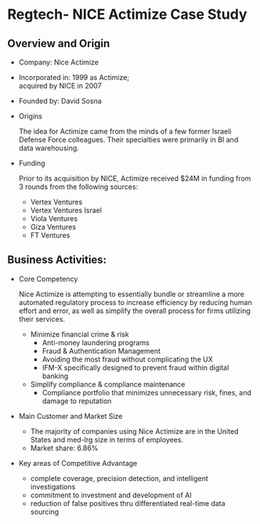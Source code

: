 # Regtech- NICE Actimize Case Study

## Overview and Origin

* Company: Nice Actimize

* Incorporated in: 1999 as Actimize;  
acquired by NICE in 2007

* Founded by: David Sosna

* Origins
    
    The idea for Actimize came from the minds of a few former Israeli Defense Force colleagues. Their specialties were primarily in BI and data warehousing. 

* Funding

    Prior to its acquisition by NICE, Actimize received $24M in funding from 3 rounds from the following sources: 

    - Vertex Ventures
    - Vertex Ventures Israel
    - Viola Ventures
    - Giza Ventures
    - FT Ventures

## Business Activities:
* Core Competency

    Nice Actimize is attempting to essentially bundle or streamline a more automated regulatory process to increase efficiency by reducing human effort and error, as well as simplify the overall process for firms utilizing their services.
    - Minimize financial crime & risk
        - Anti-money laundering programs
        - Fraud & Authentication Management
        - Avoiding the most fraud without complicating the UX
        - IFM-X specifically designed to prevent fraud within digital banking
    - Simplify compliance & compliance maintenance
        - Compliance portfolio that minimizes unnecessary risk, fines, and damage to reputation

* Main Customer and Market Size 
    - The majority of companies using Nice Actimize are in the United States and  med-lrg size in terms of employees.
    - Market share: 6.86% 


* Key areas of Competitive Advantage
    - complete coverage, precision detection, and intelligent investigations
    - commitment to investment and development of AI
    - reduction of false positives thru differentiated real-time data sourcing
